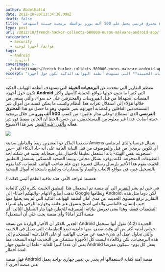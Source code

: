 ```yaml
---
author: Abdelhafid
date: 2012-10-20T13:34:38.000Z
draft: false
title: 'مخترق فرنسي يحصل على 500 ألف يورو بواسطة برمجية خبيثة استهدفت Android '
type: post
url: /2012/10/french-hacker-collects-500000-euros-malware-android-app/
categories:
  - Security
  - هواتف/ أجهزة لوحية
tags:
  - Android
  - أندرويد
coverImage: >-
  /static/images/french-hacker-collects-500000-euros-malware-android-app/android-malware.png
excerpt: "معظم التقارير التي تتحدث عن **البرمجيات الخبيثة** التي تستهدف أنظمة الهواتف الذكية تكون حول أجهزة **Android** التي كثيرا ما تدون حولها مواقع الحماية كأسهل وأكثر المنصات استهدافا من قبل\_الفيروسات والمخترقين على حد سواء، والتي يسعى من خلالها هؤلاء إلى استغلال"
---
```

معظم التقارير التي تتحدث عن **البرمجيات الخبيثة** التي تستهدف أنظمة الهواتف الذكية تكون حول أجهزة **Android** التي كثيرا ما تدون حولها مواقع الحماية كأسهل وأكثر المنصات استهدافا من قبل الفيروسات والمخترقين على حد سواء، والتي يسعى من خلالها هؤلاء إلى استغلال ثغرات هذا النظام وكسب ما يمكن كسبه من أموال عبر المستخدمين الغافلين والمصابة أجهزتهم بغير علمهم، وهو ما حصل مع هذا **المخترق الفرنسي** الذي استطاع -وعلى مدار عامين- من كسب **500 ألف يورو** من خلال برمجية خبيثة أصابت عددا غير معلوم من المستخدمين، من حسن الحظ أن الجاني سقط في شر فعاله و[ألقي عليه القبض](http://www.androidauthority.com/french-hacker-collects-500000-euros-malware-app-targets-android-mostly-124228/) بحر هذا الأسبوع.

![](/static/images/french-hacker-collects-500000-euros-malware-android-app/android-malware.png)

صديقنا الماكر ذو العشرين ربيعا والقاطن بمدينة Amiens شمال فرنسا والذي لم يتلقى أي تكوين برمجي من قبل والموصوف من قبل النيابة العامة على أنه حاد الذكاء أقر -حين استجوبته نفس الهيئة- بأنه استعمل تطبيقا للاحتيال على ضحاياه، يشبه في شكله أحد التطبيقات المدفوعة، لكنه يوفره بشكل مجاني، وبينما الضحية المسكين يستعمل التطبيق الخبيث يقوم هذا الأخير بإرسال رسائل قصيرة دون علم صاحب الهاتف المصاب، كما يقوم بالتسجيل عبره في مواقع الألعاب والقمار والمضاربات وبالطبع باستخدام أموال الضحية.

همسة: لنواجه الأمر، هذه عاقبة الطمع أليس كذلك ؟

في حين لم يشر [التقرير](http://www.bbc.co.uk/news/world-europe-19994944) الى أي منصة تم استعمال هذا التطبيق الخبيث بكثرة لكن كالعادة تذهب أصابع الاتهام -والتهكم أحيانا- إلى Google ونظامها Android، لكن دوما مثل هذه التقارير ترفع مستوى الحديث عن مدى أمان أنظمة الهواتف الذكية التي لم يعد يخلوا منها جيب إنسان، فالقاصي والداني أصبح يتسوق عبر هاتفه وجهازه اللوحي ولو لشراء التطبيقات فقط، وهذا يعني تعريض بياناته المصرفية للخطر، فهنا يثار التساؤل التالي: أي منصة أكثر أمانا؟ وأي منصة يجب علي أن أستعمل؟

الجدير بالذكر أن الأخبار الواردة عن نسخة Android الجديدة (4.2) تقول أنها ستحمل خواص أمنية أكثر من أي وقت مضى، منها خاصية تمنع التطبيقات التي تعمل في الخلفية والتي تحاول عمل أي شيء خفية عن صاحب الهاتف، أو على الأقل تنبه المستخدم إلى هذه البرمجيات، لكن وكالعادة ليست كل الأجهزة ستتمكن من التحديث لهذه النسخة، مما يعني أن عددا كبيرا للغاية -علما أن مليون جهاز Android يفعل كل يوم- سيكون معرضا لعدة أخطار.

فهل منصة Android منصة آمنة كفاية لاستعمالها أم يجدر بي تغيير جهازي بواحد يعمل على منصة أخرى ؟
